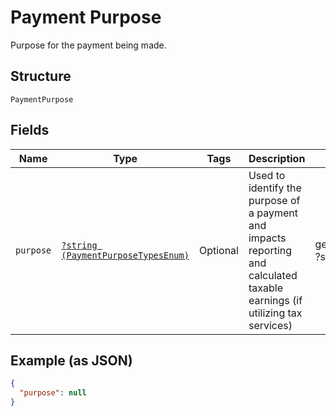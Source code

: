 
# Payment Purpose

Purpose for the payment being made.

## Structure

`PaymentPurpose`

## Fields

| Name | Type | Tags | Description | Getter | Setter |
|  --- | --- | --- | --- | --- | --- |
| `purpose` | [`?string (PaymentPurposeTypesEnum)`](../../doc/models/payment-purpose-types-enum.md) | Optional | Used to identify the purpose of a payment and impacts reporting and calculated taxable earnings (if utilizing tax services) | getPurpose(): ?string | setPurpose(?string purpose): void |

## Example (as JSON)

```json
{
  "purpose": null
}
```

